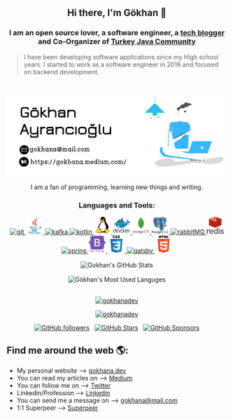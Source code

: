 
<h2 align="center"> Hi there, I'm Gökhan 👋 </h2>

<h3 align="center"> 
I am  an open source lover, a software engineer, a <a href="https://gokhana.medium.com">tech blogger</a> and Co-Organizer of <a href="https://turkeyjava.com">Turkey Java Community</a>
 </h3>

>  I have been developing software applications since my High school years. I started to work as a software engineer in 2016 and focused on backend development.
<br />

<p align="center">

<img src="/aboutme.png" alt="G-khan software engineer and blogger" />
</p>

<p align="center"> I am a fan of programming, learning new things and writing.</p>



</p>

<h3 align="center">Languages and Tools:</h3>
<p align="center"> <a href="https://git-scm.com/" target="_blank" rel="noreferrer"> <img src="https://www.vectorlogo.zone/logos/git-scm/git-scm-icon.svg" alt="git" width="40" height="40"/> </a> <a href="https://www.java.com" target="_blank" rel="noreferrer"> <img src="https://raw.githubusercontent.com/devicons/devicon/master/icons/java/java-original.svg" alt="java" width="40" height="40"/> </a> <a href="https://kafka.apache.org/" target="_blank" rel="noreferrer"> <img src="https://www.vectorlogo.zone/logos/apache_kafka/apache_kafka-icon.svg" alt="kafka" width="40" height="40"/> </a> <a href="https://kotlinlang.org" target="_blank" rel="noreferrer"> <img src="https://www.vectorlogo.zone/logos/kotlinlang/kotlinlang-icon.svg" alt="kotlin" width="40" height="40"/> </a> <a href="https://www.linux.org/" target="_blank" rel="noreferrer"> <img src="https://raw.githubusercontent.com/devicons/devicon/master/icons/linux/linux-original.svg" alt="linux" width="40" height="40"/> </a> <a href="https://www.docker.com/" target="_blank" rel="noreferrer"> <img src="https://raw.githubusercontent.com/devicons/devicon/master/icons/docker/docker-original-wordmark.svg" alt="docker" width="40" height="40"/> </a>  <a href="https://www.mongodb.com/" target="_blank" rel="noreferrer"> <img src="https://raw.githubusercontent.com/devicons/devicon/master/icons/mongodb/mongodb-original-wordmark.svg" alt="mongodb" width="40" height="40"/> </a> <a href="https://www.postgresql.org" target="_blank" rel="noreferrer"> <img src="https://raw.githubusercontent.com/devicons/devicon/master/icons/postgresql/postgresql-original-wordmark.svg" alt="postgresql" width="40" height="40"/> </a> <a href="https://www.rabbitmq.com" target="_blank" rel="noreferrer"> <img src="https://www.vectorlogo.zone/logos/rabbitmq/rabbitmq-icon.svg" alt="rabbitMQ" width="40" height="40"/> </a> <a href="https://redis.io" target="_blank" rel="noreferrer"> <img src="https://raw.githubusercontent.com/devicons/devicon/master/icons/redis/redis-original-wordmark.svg" alt="redis" width="40" height="40"/> </a> <a href="https://spring.io/" target="_blank" rel="noreferrer"> <img src="https://www.vectorlogo.zone/logos/springio/springio-icon.svg" alt="spring" width="40" height="40"/> </a>
 <a href="https://getbootstrap.com" target="_blank" rel="noreferrer"> <img src="https://raw.githubusercontent.com/devicons/devicon/master/icons/bootstrap/bootstrap-plain-wordmark.svg" alt="bootstrap" width="40" height="40"/> </a> <a href="https://www.w3schools.com/css/" target="_blank" rel="noreferrer"> <img src="https://raw.githubusercontent.com/devicons/devicon/master/icons/css3/css3-original-wordmark.svg" alt="css3" width="40" height="40"/> </a>  <a href="https://www.gatsbyjs.com/" target="_blank" rel="noreferrer"> <img src="https://www.vectorlogo.zone/logos/gatsbyjs/gatsbyjs-icon.svg" alt="gatsby" width="40" height="40"/> </a>
<a href="https://www.w3.org/html/" target="_blank" rel="noreferrer"> <img src="https://raw.githubusercontent.com/devicons/devicon/master/icons/html5/html5-original-wordmark.svg" alt="html5" width="40" height="40"/> </a> 

</p>






<p align="center">
<img align="center" src="https://github-readme-stats.vercel.app/api?username=g-khan&show_icons=true&locale=en&theme=github_dark" alt="Gokhan's GitHub Stats" /></p>

<div align="center">

<img align="center" src="https://github-readme-stats.vercel.app/api/top-langs?username=g-khan&show_icons=true&locale=en&layout=compact&theme=github_dark" alt="Gökhan's Most Used Languges" />

<br />
<br />

 <a href="https://twitter.com/gokhanadev" target="blank"><img src="https://img.shields.io/twitter/follow/gokhanadev?logo=twitter&style=for-the-badge" alt="gokhanadev" /></a> 



 <a href="https://www.linkedin.com/in/gokhanadev/)" target="blank"><img src="https://img.shields.io/badge/gokhanadev-follow%20on%20linkedin-blue?style=for-the-badge&logo=linkedin" alt="gokhanadev" /></a> 
 
  [![GitHub followers](https://img.shields.io/github/followers/g-khan?logo=GitHub&style=for-the-badge)](https://github.com/g-khan)  &nbsp; [![GitHub Stars](https://img.shields.io/github/stars/G-khan?logo=github&style=for-the-badge)](https://github.com/G-khan) &nbsp; [![GitHub Sponsors](https://img.shields.io/github/sponsors/G-khan?color=BF4B8A&logo=githubsponsors&style=for-the-badge&label=Sponsor%20on%20Github)](https://github.com/sponsors/G-khab)

 </div>

## Find me around the web 🌎:
- My personal website  ⟶  <a href="https://gokhana.dev/">gokhana.dev</a>
- You can read my articles on  ⟶  <a href="https://gokhana.medium.com/">Medium</a> 
- You can follow me on  ⟶  <a href="https://twitter.com/gokhanadev">Twitter</a>
- Linkedin/Profession  ⟶  <a href="https://www.linkedin.com/in/gokhanadev/">Linkedin</a> 
- You can send me a message on  ⟶  <a class="line" target="_blank" href="mailto:gkhan.a.06@gmail.com"> gokhana@mail.com</a>
- 1:1 Superpeer ⟶ [Superpeer](https://superpeer.com/gokhana)


